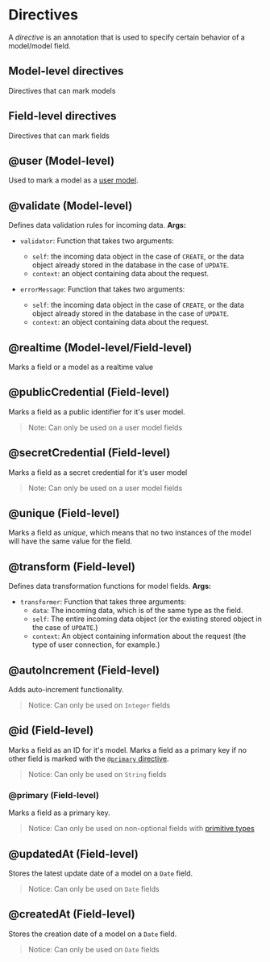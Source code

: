# Directives

A *directive* is an annotation that is used to specify certain behavior of a model/model field.

## Model-level directives
Directives that can mark models

## Field-level directives
Directives that can mark fields

## @user (Model-level)
Used to mark a model as a [user model](./user-models.md).

## @validate (Model-level)
Defines data validation rules for incoming data.
**Args:**
 - `validator`: Function that takes two arguments:
    * `self`: the incoming data object in the case of `CREATE`, or the data object already stored in the database in the case of `UPDATE`.
    * `context`: an object containing data about the request.

 - `errorMessage`: Function that takes two arguments:
    * `self`: the incoming data object in the case of `CREATE`, or the data object already stored in the database in the case of `UPDATE`.
    * `context`: an object containing data about the request.

## @realtime (Model-level/Field-level)
Marks a field or a model as a realtime value

## @publicCredential (Field-level)
Marks a field as a public identifier for it's user model.
> Note: Can only be used on a user model fields

## @secretCredential (Field-level)
Marks a field as a secret credential for it's user model
> Note: Can only be used on a user model fields

## @unique (Field-level)
Marks a field as *unique*, which means that no two instances of the model will have the same value for the field.

## @transform (Field-level)
Defines data transformation functions for model fields.
**Args:**
 - `transformer`: Function that takes three arguments:
    * `data`: The incoming data, which is of the same type as the field.
    * `self`: The entire incoming data object (or the existing stored object in the case of `UPDATE`.)
    * `context`: An object containing information about the request (the type of user connection, for example.)

## @autoIncrement (Field-level)
Adds auto-increment functionality.
> Notice: Can only be used on `Integer` fields

## @id (Field-level)
Marks a field as an ID for it's model. Marks a field as a primary key if no other field is marked with the [`@primary` directive](#primary-field-level).
> Notice: Can only be used on `String` fields

### @primary (Field-level)
Marks a field as a primary key.
> Notice: Can only be used on non-optional fields with [primitive types](./primitive-types.md)


## @updatedAt (Field-level)
Stores the latest update date of a model on a `Date` field.
> Notice: Can only be used on `Date` fields

## @createdAt (Field-level)
Stores the creation date of a model on a `Date` field.
> Notice: Can only be used on `Date` fields
